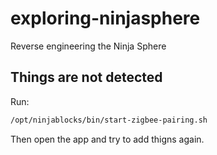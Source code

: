 # exploring-ninjasphere
Reverse engineering the Ninja Sphere


## Things are not detected

Run:
```bash
/opt/ninjablocks/bin/start-zigbee-pairing.sh
```

Then open the app and try to add thigns again.
